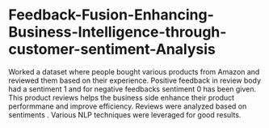# Feedback-Fusion-Enhancing-Business-Intelligence-through-customer-sentiment-Analysis
Worked a dataset where people bought various products from Amazon and reviewed them based on their experience.
Positive feedback in review body had a sentiment 1 and for negative feedbacks sentiment 0 has been given. This product reviews helps the business side enhance their product performmane and improve efficiency.
Reviews were analyzed based on sentiments . 
Various NLP techniques were leveraged for good results.
